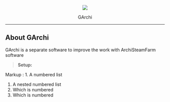 <p align="center"><img src="https://i.ibb.co/cC6XtBg/111111111111k-KQMt-KDb-ZV3n-Ksssa-YS1pioa5-L.png"></p>
<p align="center">GArchi</p>

----------


About GArchi
-------------

GArchi is a separate software to improve the work with ArchiSteamFarm software

> **Setup:**

Markup : 1. A numbered list
1. A nested numbered list
2. Which is numbered
2. Which is numbered

